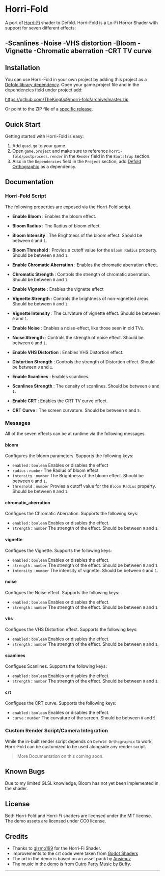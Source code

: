 # Horri-Fold

A port of [Horri-Fi](https://gizmo199.itch.io/horri-fi) shader to Defold.
Horri-Fold is a Lo-Fi Horror Shader with support for seven different effects:

-Scanlines -Noise -VHS distortion -Bloom -Vignette -Chromatic aberration -CRT TV curve
---

## Installation
You can use Horri-Fold in your own project by adding this project as
a [Defold library dependency](http://www.defold.com/manuals/libraries/).
Open your game.project file and in the dependencies field under project add:

https://github.com/TheKing0x9/horri-fold/archive/master.zip

Or point to the ZIP file of a [specific release](https://github.com/TheKing0x9/horri-fold/releases).

## Quick Start
Getting started with Horri-Fold is easy:

1. Add `quad.go` to your game.
2. Open `game.project` and make sure to reference `horri-fold/postprocess.render`
in the `Render` field in the `Bootstrap` section.
3. Also in the `Dependencies` field in the `Project` section, add [Defold Orthographic](https://github.com/britzl/defold-orthographic)
as a dependency.

## Documentation

### Horri-Fold Script
The following properties are exposed via the Horri-Fold script.

  - **Enable Bloom** : Enables the bloom effect.
  - **Bloom Radius** : The Radius of bloom effect.
  - **Bloom Intensity** : The Brightness of the bloom effect. Should be between `0` and `1`.
  - **Bloom Threshold** : Provies a cutoff value for the `Bloom Radius` property.
  Should be between `0` and `1`.

  - **Enable Chromatic Aberration** : Enables the chromatic aberration effect.
  - **Chromatic Strength** : Controls the strength of chromatic aberration.
  Should be between `0` and `1`.

  - **Enable Vignette** : Enables the vignette effect
  - **Vignette Strength** : Controls the brightness of non-vignetted areas.
  Should be between `0` and `1`.
  - **Vignette Intensity** : The curvature of vignette effect.
  Should be between `0` and `1`.

  - **Enable Noise** : Enables a noise-effect, like those seen in old TVs.
  - **Noise Strength** : Controls the strength of noise effect.
  Should be between `0` and `1`.

  - **Enable VHS Distortion** : Enables VHS Distortion effect.
  - **Distortion Strength** : Controls the strength of Distortion effect.
  Should be between `0` and `1`.

  - **Enable Scanlines** : Enables scanlines.
  - **Scanlines Strength** : The density of scanlines.
  Should be between `0` and `1`.

  - **Enable CRT** : Enables the CRT TV curve effect.
  - **CRT Curve** : The screen curvature. Should be between `0` and `5`.

### Messages
All of the seven effects can be at runtime via the following messages.

#### bloom
Configures the bloom parameters. Supports the following keys:
- `enabled` : `boolean` Enables or disables the effect
- `radius` : `number` The Radius of bloom effect
- `intensity` : `number` The Brightness of the bloom effect. Should be between `0` and `1`.
- `threshold` : `number` Provies a cutoff value for the `Bloom Radius` property.
Should be between `0` and `1`.

#### chromatic_aberration
Configues the Chromatic Aberration. Supports the following keys:
- `enabled` : `boolean` Enables or disables the effect.
- `strength` : `number` The strength of the effect. Should be between `0` and `1`.

#### vignette
Configues the Vignette. Supports the following keys:
- `enabled` : `boolean` Enables or disables the effect.
- `strength` : `number` The strength of the effect. Should be between `0` and `1`.
- `intensity` : `number` The intensity of vignette. Should be between `0` and `1`.

#### noise
Configues the Noise effect. Supports the following keys:
- `enabled` : `boolean` Enables or disables the effect.
- `strength` : `number` The strength of the effect. Should be between `0` and `1`.

#### vhs
Configues the VHS Distortion effect. Supports the following keys:
- `enabled` : `boolean` Enables or disables the effect.
- `strength` : `number` The strength of the effect. Should be between `0` and `1`.

#### scanlines
Configues Scanlines. Supports the following keys:
- `enabled` : `boolean` Enables or disables the effect.
- `strength` : `number` The strength of the effect. Should be between `0` and `1`.

#### crt
Configues the CRT curve. Supports the following keys:
- `enabled` : `boolean` Enables or disables the effect.
- `curve` : `number` The curvature of the screen. Should be between `0` and `5`.

### Custom Render Script/Camera Integration
While the in-built render script depends on `Defold Orthographic` to work,
Horri-Fold can be customized to be used alongside any render script.

> More Documentation on this coming soon.

## Known Bugs

Due to my limited GLSL knowledge, Bloom has not yet been implemented in the shader.

## License
Both Horri-Fold and Horri-Fi shaders are licensed under the MIT license.
The demo assets are licensed under CC0 license.

## Credits

  - Thanks to [gizmo199](https://gizmo199.itch.io) for the Horri-Fi Shader.
  - Improvements to the crt code were taken from [Godot Shaders](https://godotshaders.com/shader/vhs-and-crt-monitor-effect/)
  - The art in the demo is based on an asset pack by [Ansimuz](Ansimuz.itch.io)
  - The music in the demo is from [Outro Party Music by Buffy](https://opengameart.org/content/outro-party-music).
---
